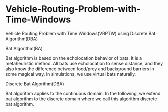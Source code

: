 # Vehicle-Routing-Problem-with-Time-Windows
Vehicle Routing Problem with Time Windows(VRPTW) using Discrete Bat Algorithm(DBA)

Bat Algorithm(BA)

Bat algorithm is based on the echolocation behavior of bats. It is a metaheuristic method. All bats use echolocation to sense distance, and they also know the difference between food/prey and background barriers in some magical way. In simulations, we use virtual bats naturally.
 
Discrete Bat Algorithm(DBA)

Bat algorithm applies to the continuous domain. In the following, we extend bat algorithm to the discrete domain where we call this algorithm discrete bat algorithm.
